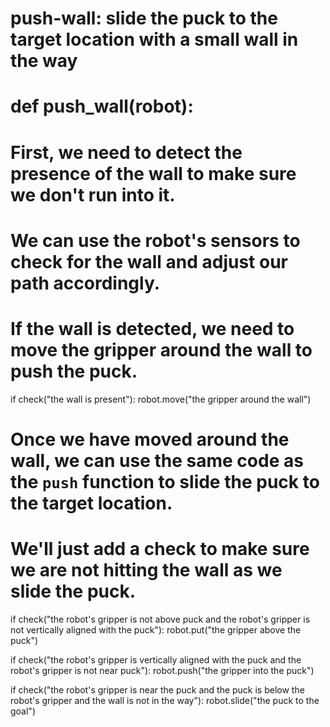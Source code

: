 # push-wall: slide the puck to the target location with a small wall in the way
# def push_wall(robot):

# First, we need to detect the presence of the wall to make sure we don't run into it.
# We can use the robot's sensors to check for the wall and adjust our path accordingly.
# If the wall is detected, we need to move the gripper around the wall to push the puck.

if check("the wall is present"):
    robot.move("the gripper around the wall")

# Once we have moved around the wall, we can use the same code as the `push` function to slide the puck to the target location.
# We'll just add a check to make sure we are not hitting the wall as we slide the puck.

if check("the robot's gripper is not above puck and the robot's gripper is not vertically aligned with the puck"):
    robot.put("the gripper above the puck")

if check("the robot's gripper is vertically aligned with the puck and the robot's gripper is not near puck"):
    robot.push("the gripper into the puck")

if check("the robot's gripper is near the puck and the puck is below the robot's gripper and the wall is not in the way"):
    robot.slide("the puck to the goal")